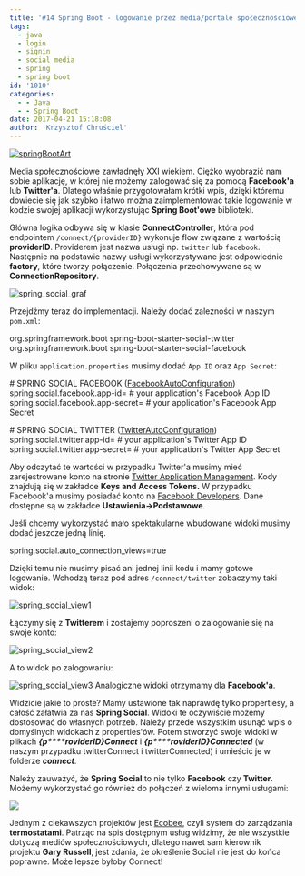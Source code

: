 ```yaml
---
title: '#14 Spring Boot - logowanie przez media/portale społecznościowe'
tags:
  - java
  - login
  - signin
  - social media
  - spring
  - spring boot
id: '1010'
categories:
  - - Java
  - - Spring Boot
date: 2017-04-21 15:18:08
author: 'Krzysztof Chruściel'
---
```


[![springBootArt](http://codecouple.pl/wp-content/uploads/2017/02/springBootArt.png)](http://codecouple.pl/wp-content/uploads/2017/02/springBootArt.png)

Media społecznościowe zawładnęły XXI wiekiem. Ciężko wyobrazić nam sobie aplikację, w której nie możemy zalogować się za pomocą **Facebook'a** lub **Twitter'a**. Dlatego właśnie przygotowałam krótki wpis, dzięki któremu dowiecie się jak szybko i łatwo można zaimplementować takie logowanie w kodzie swojej aplikacji wykorzystując **Spring Boot'owe** biblioteki.
<!-- more -->
Główna logika odbywa się w klasie **ConnectController**, która pod endpointem `/connect/{providerID}` wykonuje flow związane z wartością **providerID**. Providerem jest nazwa usługi np. `twitter` lub `facebook`. Następnie na podstawie nazwy usługi wykorzystywane jest odpowiednie **factory**, które tworzy połączenie. Połączenia przechowywane są w **ConnectionRepository**.

![spring_social_graf](http://codecouple.pl/wp-content/uploads/2017/04/spring_social_graf.png)  

Przejdźmy teraz do implementacji. Należy dodać zależności w naszym `pom.xml`:

<dependency>
    <groupId>org.springframework.boot</groupId>
    <artifactId>spring-boot-starter-social-twitter</artifactId>
</dependency>

<dependency>
    <groupId>org.springframework.boot</groupId>
    <artifactId>spring-boot-starter-social-facebook</artifactId>
</dependency>

W pliku `application.properties` musimy dodać `App ID` oraz `App Secret`:

\# SPRING SOCIAL FACEBOOK ([FacebookAutoConfiguration](https://github.com/spring-projects/spring-boot/tree/v1.5.2.RELEASE/spring-boot-autoconfigure/src/main/java/org/springframework/boot/autoconfigure/social/FacebookAutoConfiguration.java))
spring.social.facebook.app-id\= \# your application's Facebook App ID
spring.social.facebook.app-secret\= \# your application's Facebook App Secret

\# SPRING SOCIAL TWITTER ([TwitterAutoConfiguration](https://github.com/spring-projects/spring-boot/tree/v1.5.2.RELEASE/spring-boot-autoconfigure/src/main/java/org/springframework/boot/autoconfigure/social/TwitterAutoConfiguration.java))
spring.social.twitter.app-id\= \# your application's Twitter App ID
spring.social.twitter.app-secret\= \# your application's Twitter App Secret

Aby odczytać te wartości w przypadku Twitter'a musimy mieć zarejestrowane konto na stronie [Twitter Application Management](https://apps.twitter.com/). Kody znajdują się w zakładce **Keys and Access Tokens.** W przypadku Facebook'a musimy posiadać konto na [Facebook Developers](https://developers.facebook.com/). Dane dostępne są w zakładce **Ustawienia->Podstawowe**.

Jeśli chcemy wykorzystać mało spektakularne wbudowane widoki musimy dodać jeszcze jedną linię.

spring.social.auto\_connection\_views=true

Dzięki temu nie musimy pisać ani jednej linii kodu i mamy gotowe logowanie. Wchodzą teraz pod adres `/connect/twitter` zobaczymy taki widok:

![spring_social_view1](http://codecouple.pl/wp-content/uploads/2017/04/spring_social_view1.png)

Łączymy się z **Twitterem** i zostajemy poproszeni o zalogowanie się na swoje konto:

![spring_social_view2](http://codecouple.pl/wp-content/uploads/2017/04/spring_social_view2.png)

A to widok po zalogowaniu:

![spring_social_view3](http://codecouple.pl/wp-content/uploads/2017/04/spring_social_view3.png) Analogiczne widoki otrzymamy dla **Facebook'a**.

Widzicie jakie to proste? Mamy ustawione tak naprawdę tylko propertiesy, a całość załatwia za nas **Spring Social**. Widoki te oczywiście możemy dostosować do własnych potrzeb. Należy przede wszystkim usunąć wpis o domyślnych widokach z properties'ów. Potem stworzyć swoje widoki w plikach _**{p****roviderID}Connect**_ i _**{p****roviderID}Connected**_ (w naszym przypadku twitterConnect i twitterConnected) i umieścić je w folderze _**connect**_.

Należy zauważyć, że **Spring Social** to nie tylko **Facebook** czy **Twitter**. Możemy wykorzystać go również do połączeń z wieloma innymi usługami:

![](http://codecouple.pl/wp-content/uploads/2017/04/spring_social_services-1024x408.png)

Jednym z ciekawszych projektów jest [Ecobee](https://github.com/gregturn/spring-social-ecobee), czyli system do zarządzania **termostatami**. Patrząc na spis dostępnym usług widzimy, że nie wszystkie dotyczą mediów społecznościowych, dlatego nawet sam kierownik projektu **Gary Russell**, jest zdania, że określenie Social nie jest do końca poprawne. Może lepsze byłoby Connect!